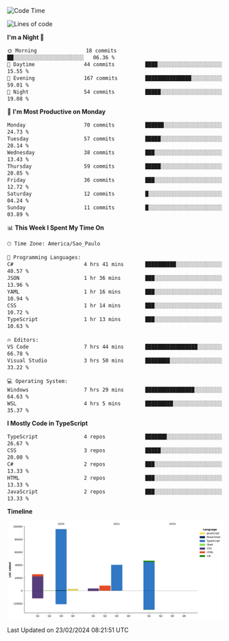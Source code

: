 <!--START_SECTION:waka-->
![Code Time](http://img.shields.io/badge/Code%20Time-2%2C314%20hrs%207%20mins-blue)

![Lines of code](https://img.shields.io/badge/From%20Hello%20World%20I%27ve%20Written-221.4%20thousand%20lines%20of%20code-blue)

**I'm a Night 🦉** 

```text
🌞 Morning                18 commits          ██░░░░░░░░░░░░░░░░░░░░░░░   06.36 % 
🌆 Daytime                44 commits          ████░░░░░░░░░░░░░░░░░░░░░   15.55 % 
🌃 Evening                167 commits         ███████████████░░░░░░░░░░   59.01 % 
🌙 Night                  54 commits          █████░░░░░░░░░░░░░░░░░░░░   19.08 % 
```
📅 **I'm Most Productive on Monday** 

```text
Monday                   70 commits          ██████░░░░░░░░░░░░░░░░░░░   24.73 % 
Tuesday                  57 commits          █████░░░░░░░░░░░░░░░░░░░░   20.14 % 
Wednesday                38 commits          ███░░░░░░░░░░░░░░░░░░░░░░   13.43 % 
Thursday                 59 commits          █████░░░░░░░░░░░░░░░░░░░░   20.85 % 
Friday                   36 commits          ███░░░░░░░░░░░░░░░░░░░░░░   12.72 % 
Saturday                 12 commits          █░░░░░░░░░░░░░░░░░░░░░░░░   04.24 % 
Sunday                   11 commits          █░░░░░░░░░░░░░░░░░░░░░░░░   03.89 % 
```


📊 **This Week I Spent My Time On** 

```text
🕑︎ Time Zone: America/Sao_Paulo

💬 Programming Languages: 
C#                       4 hrs 41 mins       ██████████░░░░░░░░░░░░░░░   40.57 % 
JSON                     1 hr 36 mins        ███░░░░░░░░░░░░░░░░░░░░░░   13.96 % 
YAML                     1 hr 16 mins        ███░░░░░░░░░░░░░░░░░░░░░░   10.94 % 
CSS                      1 hr 14 mins        ███░░░░░░░░░░░░░░░░░░░░░░   10.72 % 
TypeScript               1 hr 13 mins        ███░░░░░░░░░░░░░░░░░░░░░░   10.63 % 

🔥 Editors: 
VS Code                  7 hrs 44 mins       █████████████████░░░░░░░░   66.78 % 
Visual Studio            3 hrs 50 mins       ████████░░░░░░░░░░░░░░░░░   33.22 % 

💻 Operating System: 
Windows                  7 hrs 29 mins       ████████████████░░░░░░░░░   64.63 % 
WSL                      4 hrs 5 mins        █████████░░░░░░░░░░░░░░░░   35.37 % 
```

**I Mostly Code in TypeScript** 

```text
TypeScript               4 repos             ███████░░░░░░░░░░░░░░░░░░   26.67 % 
CSS                      3 repos             █████░░░░░░░░░░░░░░░░░░░░   20.00 % 
C#                       2 repos             ███░░░░░░░░░░░░░░░░░░░░░░   13.33 % 
HTML                     2 repos             ███░░░░░░░░░░░░░░░░░░░░░░   13.33 % 
JavaScript               2 repos             ███░░░░░░░░░░░░░░░░░░░░░░   13.33 % 
```



**Timeline**

![Lines of Code chart](https://raw.githubusercontent.com/jonhoffmam/jonhoffmam/master/assets/bar_graph.png)


 Last Updated on 23/02/2024 08:21:51 UTC
<!--END_SECTION:waka-->
